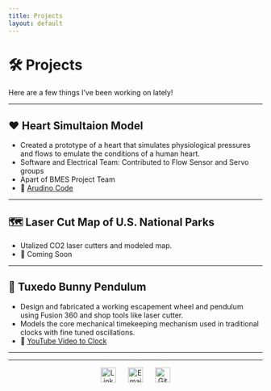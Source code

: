 ```yaml
---
title: Projects
layout: default
---
```


# 🛠️ Projects

Here are a few things I’ve been working on lately!

---

## ❤️ Heart Simultaion Model
- Created a prototype of a heart that simulates physiological pressures and flows to emulate the conditions of a human heart.
- Software and Electrical Team: Contributed to Flow Sensor and Servo groups
- Apart of BMES Project Team
- 🔗 [Arudino Code](https://github.com/d3moore2002/UCSD_BMES_PT_2024-25_HeartSim/tree/main)

---

## 🗺️ Laser Cut Map of U.S. National Parks
- Utalized CO2 laser cutters and modeled map.  
- 🔗 Coming Soon

---

## 🐰 Tuxedo Bunny Pendulum
-  Design and fabricated a working escapement wheel and pendulum using Fusion 360 and shop tools like laser cutter.
-  Models the core mechanical timekeeping mechanism used in traditional clocks with fine tuned oscillations.
-  🔗 [YouTube Video to Clock](https://www.youtube.com/shorts/i_njGC-xke0)

---
<hr />

<p align="center">
  <a href="https://www.linkedin.com/in/alisakunimoto/" target="_blank" style="text-decoration: none;">
    <img src="https://cdn.jsdelivr.net/gh/devicons/devicon/icons/linkedin/linkedin-original.svg"
         width="30" alt="LinkedIn" style="margin: 0 10px;" />
  </a>

  <a href="mailto:alisakunimoto@gmail.com" style="text-decoration: none;">
    <img src="https://upload.wikimedia.org/wikipedia/commons/4/4e/Gmail_Icon.png" 
         width="30" alt="Email" style="margin: 0 10px;" />
  </a>

  <a href="https://github.com/ari-kuni" target="_blank" style="text-decoration: none;">
    <img src="https://cdn.jsdelivr.net/gh/devicons/devicon/icons/github/github-original.svg"
         width="30" alt="GitHub" style="margin: 0 10px;" />
</a>

</p>
